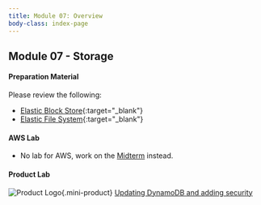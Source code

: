 ```yaml
---
title: Module 07: Overview
body-class: index-page
---
```


<!-- ![Monolithic App]({{URLROOT}}/shared/img/aws-monolithic.png)
*[Photo by Dall-E-3](https://openai.com/dall-e-3)* -->

## Module 07 - Storage


#### Preparation Material

Please review the following:

* [Elastic Block Store](https://aws.amazon.com/ebs/){:target="_blank"}
* [Elastic File System](https://aws.amazon.com/efs/){:target="_blank"}


<!-- * [DynamoDB](https://aws.amazon.com/dynamodb/){:target="_blank"} -->



#### AWS Lab

* No lab for AWS, work on the [Midterm](../course/midterm.html) instead.

<!-- !!! note "Lab Updates"

    IPv4 subnet CIDR block looks like it has a number already typed in, but you need to type into this box. The instructions mislabel it as IPv4 VPC CIDR block. -->

#### Product Lab

![Product Logo]({{URLROOT}}/shared/img/quick-logo-mini.png){.mini-product} [Updating DynamoDB and adding security](./project-lab.html)

<!-- #### Additional Materials -->

<!-- * [Individual Reflection Template]({{URLROOT}}/course/reflection.docx) -->

<!-- #### Hints and Helps

* [Hints](./hints.html) -->